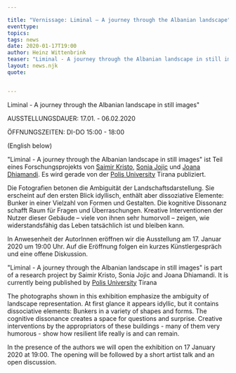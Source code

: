 ```yaml
---

title: "Vernissage: Liminal – A journey through the Albanian landscape"
eventtype:
topics:
tags: news
date: 2020-01-17T19:00
author: Heinz Wittenbrink
teaser: "Liminal - A journey through the Albanian landscape in still images" ist Teil eines Forschungsprojekts von Saimir Kristo, Sonia Jojic und Joana Dhiamandi. Es wird gerade von der Polis University Tirana publiziert.
layout: news.njk
quote:


---
```

Liminal - A journey through the Albanian landscape in still images"

AUSSTELLUNGSDAUER: 17.01. - 06.02.2020

ÖFFNUNGSZEITEN: DI-DO 15:00 - 18:00

(English below)

"Liminal - A journey through the Albanian landscape in still images" ist Teil eines Forschungsprojekts von [Saimir Kristo](https://www.linkedin.com/in/saimir-kristo-b08a404a/ "Saimir Kristo | LinkedIn"), [Sonia Jojic](https://www.linkedin.com/in/sonia-jojic-b5b00038/?originalSubdomain=al "Sonia Jojic | LinkedIn") und [Joana Dhiamandi](https://www.linkedin.com/in/joana-dhiamandi-31807b56/?originalSubdomain=al "Joana Dhiamandi | LinkedIn"). Es wird gerade von der [Polis University](http://www.universitetipolis.edu.al/?q=en "Universiteti Polis") Tirana publiziert.

Die Fotografien betonen die Ambiguität der Landschaftsdarstellung. Sie erscheint auf den ersten Blick idyllisch, enthält aber dissoziative Elemente: Bunker in einer Vielzahl von Formen und Gestalten. Die kognitive Dissonanz schafft Raum für Fragen und Überraschungen.
Kreative Interventionen der Nutzer dieser Gebäude – viele von ihnen sehr humorvoll – zeigen, wie widerstandsfähig das Leben tatsächlich ist und bleiben kann.

In Anwesenheit der AutorInnen eröffnen wir die Ausstellung am 17. Januar 2020 um 19:00 Uhr. Auf die Eröffnung folgen ein kurzes Künstlergespräch und eine offene Diskussion.


"Liminal - A journey through the Albanian landscape in still images" is part of a research project by Saimir Kristo, Sonia Jojic and Joana Dhiamandi. It is currently being published by [Polis University](http://www.universitetipolis.edu.al/?q=en "Universiteti Polis") Tirana

The photographs shown in this exhibition emphasize the ambiguity of landscape representation. At first glance it appears idyllic, but it contains dissociative elements: Bunkers in a variety of shapes and forms. The cognitive dissonance creates a space for questions and surprise.
Creative interventions by the appropriators of these buildings - many of them very humorous - show how resilient life really is and can remain.

In the presence of the authors we will open the exhibition on 17 January 2020 at 19:00. The opening will be followed by a short artist talk and an open discussion.
